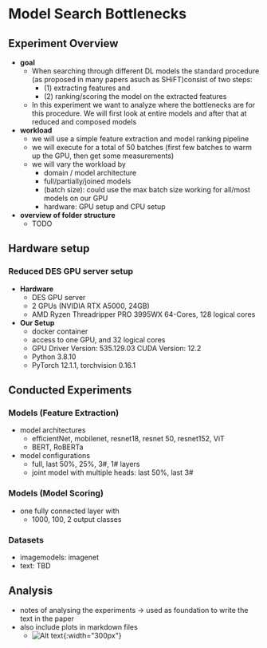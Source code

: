 # Model Search Bottlenecks

## Experiment Overview

- **goal**
    - When searching through different DL models the standard procedure (as proposed in many papers asuch as SHiFT)consist of two steps:
        - (1) extracting features and
        - (2) ranking/scoring the model on the extracted features
    - In this experiment we want to analyze where the bottlenecks are for this procedure. We will first look at entire models and after that at reduced and composed models
- **workload**
    - we will use a simple feature extraction and model ranking pipeline
    - we will execute for a total of 50 batches (first few batches to warm up the GPU, then get some measurements)
    - we will vary the workload by
        - domain / model architecture
        - full/partially/joined models
        - (batch size): could use the max batch size working for all/most models on our GPU
        - hardware: GPU setup and CPU setup
- **overview of folder structure**
    - TODO

## Hardware setup

### Reduced DES GPU server setup

- **Hardware**
    - DES GPU server
    - 2 GPUs (NVIDIA RTX A5000, 24GB)
    - AMD Ryzen Threadripper PRO 3995WX 64-Cores, 128 logical cores
- **Our Setup**
    - docker container
    - access to one GPU, and 32 logical cores
    - GPU Driver Version: 535.129.03 CUDA Version: 12.2
    - Python 3.8.10
    - PyTorch 12.1.1, torchvision 0.16.1

## Conducted Experiments

### Models (Feature Extraction)
- model architectures
    - efficientNet, mobilenet, resnet18, resnet 50, resnet152, ViT
    - BERT, RoBERTa
- model configurations
    - full, last 50%, 25%, 3#, 1# layers
    - joint model with multiple heads: last 50%, last 3#

### Models (Model Scoring)
- one fully connected layer with
    - 1000, 100, 2 output classes

### Datasets
- imagemodels: imagenet
- text: TBD


## Analysis

- notes of analysing the experiments -> used as foundation to write the text in the paper
- also include plots in markdown files
    - ![Alt text](path_to_image_file.png){:width="300px"}



